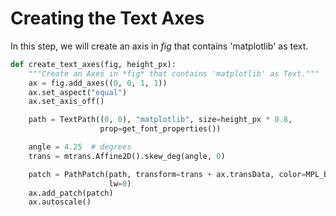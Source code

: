 # Creating the Text Axes

In this step, we will create an axis in _fig_ that contains 'matplotlib' as text.

```python
def create_text_axes(fig, height_px):
    """Create an Axes in *fig* that contains 'matplotlib' as Text."""
    ax = fig.add_axes((0, 0, 1, 1))
    ax.set_aspect("equal")
    ax.set_axis_off()

    path = TextPath((0, 0), "matplotlib", size=height_px * 0.8,
                    prop=get_font_properties())

    angle = 4.25  # degrees
    trans = mtrans.Affine2D().skew_deg(angle, 0)

    patch = PathPatch(path, transform=trans + ax.transData, color=MPL_BLUE,
                      lw=0)
    ax.add_patch(patch)
    ax.autoscale()
```
